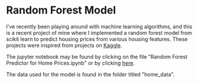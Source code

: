 # Random Forest Model
I've recently been playing around with machine learning algorithms, and this is a recent project of mine where I implemented a random forest model from scikit learn to predict housing prices from various housing features. These projects were inspired from projects on [Kaggle](https://www.kaggle.com/).

The jupyter notebook may be found by clicking on the file "Random Forest Predictor for Home Prices.ipynb" or by clicking [here](https://github.com/alanhahn07/Random_Forest_Model/blob/main/Random%20Forest%20Predictor%20for%20Home%20Prices.ipynb).

The data used for the model is found in the folder titled "home_data".
